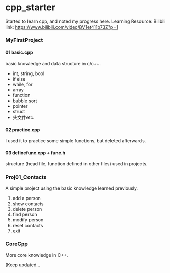 # cpp_starter

Started to learn cpp, and noted my progress here. 
Learning Resource: Bilibili link: https://www.bilibili.com/video/BV1et411b73Z?p=1

### MyFirstProject
#### 01 basic.cpp
basic knowledge and data structure in c/c++.
- int, string, bool
- if else
- while, for
- array
- function
- bubble sort
- pointer
- struct
- 头文件etc.
#### 02 practice.cpp
I used it to practice some simple functions, but deleted afterwards.
#### 03 definefunc.cpp + func.h
structure (head file, function defined in other files) used in projects.

### Proj01_Contacts
A simple project using the basic knowledge learned previously.
1. add a person
2. show contacts
3. delete person
4. find person
5. modify person
6. reset contacts
0. exit

### CoreCpp
More core knowledge in C++.

(Keep updated...
